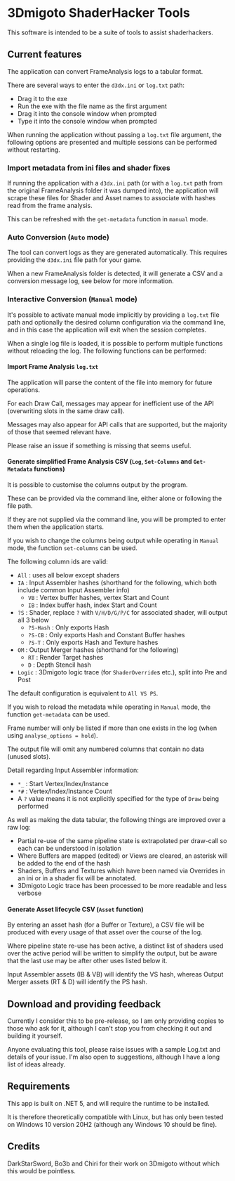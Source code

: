 # 3Dmigoto ShaderHacker Tools

This software is intended to be a suite of tools to assist shaderhackers.

## Current features

The application can convert FrameAnalysis logs to a tabular format.

There are several ways to enter the `d3dx.ini` or `log.txt` path:
- Drag it to the exe
- Run the exe with the file name as the first argument
- Drag it into the console window when prompted
- Type it into the console window when prompted

When running the application without passing a `log.txt` file argument, the following options are presented and multiple sessions can be performed without restarting.

### Import metadata from ini files and shader fixes

If running the application with a `d3dx.ini` path (or with a `log.txt` path from the original FrameAnalysis folder it was dumped into), the application will scrape these files for Shader and Asset names to associate with hashes read from the frame analysis.

This can be refreshed with the `get-metadata` function in `manual` mode.

### Auto Conversion (`Auto` mode)

The tool can convert logs as they are generated automatically. This requires providing the `d3dx.ini` file path for your game.

When a new FrameAnalysis folder is detected, it will generate a CSV and a conversion message log, see below for more information.

### Interactive Conversion (`Manual` mode)

It's possible to activate manual mode implicitly by providing a `log.txt` file path and optionally the desired column configuration via the command line, and in this case the application will exit when the session completes.

When a single log file is loaded, it is possible to perform multiple functions without reloading the log. The following functions can be performed:

#### Import Frame Analysis `log.txt`

The application will parse the content of the file into memory for future operations.

For each Draw Call, messages may appear for inefficient use of the API (overwriting slots in the same draw call).

Messages may also appear for API calls that are supported, but the majority of those that seemed relevant have.

Please raise an issue if something is missing that seems useful.

#### Generate simplified Frame Analysis CSV (`Log`, `Set-Columns` and `Get-Metadata` functions)

It is possible to customise the columns output by the program.

These can be provided via the command line, either alone or following the file path.

If they are not supplied via the command line, you will be prompted to enter them when the application starts.

If you wish to change the columns being output while operating in `Manual` mode, the function `set-columns` can be used.

The following column ids are valid:

- `All` : uses all below except shaders
- `IA` : Input Assembler hashes (shorthand for the following, which both include common Input Assembler info)
	- `VB` : Vertex buffer hashes, vertex Start and Count
	- `IB` : Index buffer hash, index Start and Count
- `?S` : Shader, replace `?` with `V/H/D/G/P/C` for associated shader, will output all 3 below
	- `?S-Hash` : Only exports Hash
	- `?S-CB` : Only exports Hash and Constant Buffer hashes
	- `?S-T` : Only exports Hash and Texture hashes
- `OM` : Output Merger hashes (shorthand for the following)
	- `RT` : Render Target hashes
	- `D` : Depth Stencil hash
- `Logic` : 3Dmigoto logic trace (for `ShaderOverride`s etc.), split into Pre and Post

The default configuration is equivalent to `All VS PS`.

If you wish to reload the metadata while operating in `Manual` mode, the function `get-metadata` can be used.

Frame number will only be listed if more than one exists in the log (when using `analyse_options = hold`).

The output file will omit any numbered columns that contain no data (unused slots).

Detail regarding Input Assembler information:
- `*_` : Start Vertex/Index/Instance
- `*#` : Vertex/Index/Instance Count
- A `?` value means it is not explicitly specified for the type of `Draw` being performed

As well as making the data tabular, the following things are improved over a raw log:
- Partial re-use of the same pipeline state is extrapolated per draw-call so each can be understood in isolation
- Where Buffers are mapped (edited) or Views are cleared, an asterisk will be added to the end of the hash
- Shaders, Buffers and Textures which have been named via Overrides in an ini or in a shader fix will be annotated.
- 3Dmigoto Logic trace has been processed to be more readable and less verbose

#### Generate Asset lifecycle CSV  (`Asset` function)

By entering an asset hash (for a Buffer or Texture), a CSV file will be produced with every usage of that asset over the course of the log.

Where pipeline state re-use has been active, a distinct list of shaders used over the active period will be written to simplify the output, but be aware that the last use may be after other uses listed below it.

Input Assembler assets (IB & VB) will identify the VS hash, whereas Output Merger assets (RT & D) will identify the PS hash.

## Download and providing feedback

Currently I consider this to be pre-release, so I am only providing copies to those who ask for it, although I can't stop you from checking it out and building it yourself.

Anyone evaluating this tool, please raise issues with a sample Log.txt and details of your issue. I'm also open to suggestions, although I have a long list of ideas already.

## Requirements

This app is built on .NET 5, and will require the runtime to be installed. 

It is therefore theoretically compatible with Linux, but has only been tested on Windows 10 version 20H2 (although any Windows 10 should be fine).

## Credits

DarkStarSword, Bo3b and Chiri for their work on 3Dmigoto without which this would be pointless.
